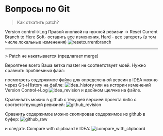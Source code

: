 Вопросы по Git
==============
> Как откатить patch?

Version control->Log
Правой кнопкой на нужной ревизии -> Reset Current Branch to Here
Soft- оставить все изменения, Hard - все затереть (в том числе локальные изменения)
![resetcurrentbranch](https://cloud.githubusercontent.com/assets/13649199/10559911/03be0a98-7503-11e5-98c6-eea3f062aba5.png)

<hr>
> Patch не накатывается (предлагает merge)

Вероятнее всего Ваша ветка master не соответствует моей.
Нужно сравнить проблемный файл:

посмотреть содержимое файла для определенной версии в IDEA можно
через Git->History на файле:
![idea_history](https://cloud.githubusercontent.com/assets/13649199/10560189/9f6b6046-750b-11e5-863e-6084cdeeb3ed.png)
или на истории изменений Version Control->Log
![idea_revision](https://cloud.githubusercontent.com/assets/13649199/10560200/e585d67e-750b-11e5-865c-a9485c68435f.png)
и двойном щелчке на файле.

Сравнивать можно в github с текущей версией проекта либо с соответствующей ревизией:
![github_revision](https://cloud.githubusercontent.com/assets/13649199/10560234/347dbeda-750d-11e5-8b03-a1b62b94166d.png)

Сравнить содержимое можно скопировав содержимое из github в буфер:
![github_raw](https://cloud.githubusercontent.com/assets/13649199/10560413/52ec4e08-7513-11e5-8386-1c52eb55b5eb.png)

и следать Compare with clipboard в IDEA:
![compare_with_clipboard](https://cloud.githubusercontent.com/assets/13649199/10560411/4be3809a-7513-11e5-914e-94b4efb5b08e.png)
